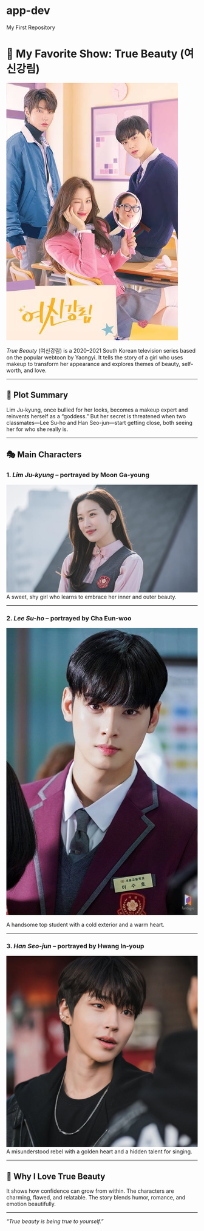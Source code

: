 # app-dev
My First Repository
# 🌸 My Favorite Show: True Beauty (여신강림)

![image alt](https://github.com/LeeYuan19/app-dev/blob/4492845d420fc8047a3383f4b9c3b3856e7e4a14/images%20(4).jpeg)

*True Beauty* (여신강림) is a 2020–2021 South Korean television series based on the popular webtoon by Yaongyi. It tells the story of a girl who uses makeup to transform her appearance and explores themes of beauty, self-worth, and love.

---

## 📖 Plot Summary

Lim Ju-kyung, once bullied for her looks, becomes a makeup expert and reinvents herself as a “goddess.” But her secret is threatened when two classmates—Lee Su-ho and Han Seo-jun—start getting close, both seeing her for who she really is.

---

## 🎭 Main Characters

### 1. *Lim Ju-kyung* – portrayed by Moon Ga-young  
![image alt](https://github.com/LeeYuan19/app-dev/blob/8d5b16f3376a047ccfa7d9fd42f763bc9ad77205/True-Beauty-Fashion-Moon-Ga-Young.jpg)  
A sweet, shy girl who learns to embrace her inner and outer beauty.

---

### 2. *Lee Su-ho* – portrayed by Cha Eun-woo  
![image alt](https://github.com/LeeYuan19/app-dev/blob/8d5b16f3376a047ccfa7d9fd42f763bc9ad77205/Lee.jpg)

A handsome top student with a cold exterior and a warm heart.

---

### 3. *Han Seo-jun* – portrayed by Hwang In-youp  
![image alt](https://github.com/LeeYuan19/app-dev/blob/8d5b16f3376a047ccfa7d9fd42f763bc9ad77205/Han.jpg)
A misunderstood rebel with a golden heart and a hidden talent for singing.

---

## 💖 Why I Love True Beauty

It shows how confidence can grow from within.
The characters are charming, flawed, and relatable.
The story blends humor, romance, and emotion beautifully.


---

*“True beauty is being true to yourself.”*
